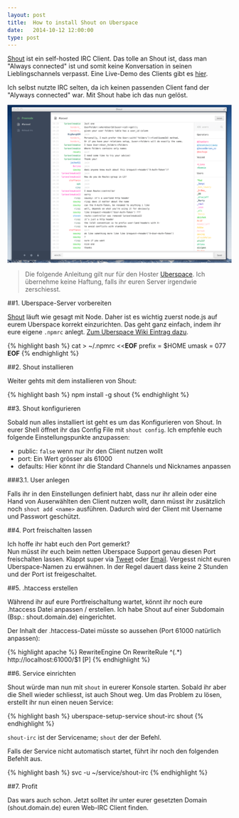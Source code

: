 ```yaml
---
layout: post
title:  How to install Shout on Uberspace
date:   2014-10-12 12:00:00
type: post
---
```


[Shout](http://shout-irc.com/) ist ein self-hosted IRC Client. Das tolle an Shout ist, dass man "Always connected" ist und somit keine Konversation in seinen Lieblingschannels verpasst. Eine Live-Demo des Clients gibt es [hier](http://demo.shout-irc.com/).

Ich selbst nutzte IRC selten, da ich keinen passenden Client fand der "Alyways connected" war. Mit Shout habe ich das nun gelöst.

![Shout in Aktion](/img/posts/shout-on-uberspace/client.png)

> Die folgende Anleitung gilt nur für den Hoster [Uberspace](http://uberspace.de). Ich übernehme keine Haftung, falls ihr euren Server irgendwie zerschiesst.

##1. Uberspace-Server vorbereiten

[Shout](https://github.com/erming/shout) läuft wie gesagt mit Node. Daher ist es wichtig zuerst node.js auf eurem Uberspace korrekt einzurichten. Das geht ganz einfach, indem ihr eure eigene `.npmrc` anlegt. [Zum Uberspace Wiki Eintrag dazu](https://wiki.uberspace.de/development:nodejs?s[]=node#npm).

{% highlight bash %}
cat > ~/.npmrc <<__EOF__
prefix = $HOME
umask = 077
__EOF__
{% endhighlight %}

##2. Shout installieren

Weiter gehts mit dem installieren von Shout:

{% highlight bash %}
npm install -g shout
{% endhighlight %}

##3. Shout konfigurieren

Sobald nun alles installiert ist geht es um das Konfigurieren von Shout. In eurer Shell öffnet ihr das Config File mit `shout config`.
Ich empfehle euch folgende Einstellungspunkte anzupassen:

- public: `false` wenn nur ihr den Client nutzen wollt
- port: Ein Wert grösser als 61000
- defaults: Hier könnt ihr die Standard Channels und Nicknames anpassen

###3.1. User anlegen

Falls ihr in den Einstellungen definiert habt, dass nur ihr allein oder eine Hand von Auserwählten den Client nutzen wollt, dann müsst ihr zusätzlich noch `shout add <name>` ausführen. Dadurch wird der Client mit Username und Passwort geschützt.

##4. Port freischalten lassen

Ich hoffe ihr habt euch den Port gemerkt?  
Nun müsst ihr euch beim netten Uberspace Support genau diesen Port freischalten lassen. Klappt super via [Tweet](https://twitter.com/ubernauten) oder [Email](mailto:hallo@uberspace.de). Vergesst nicht euren Uberspace-Namen zu erwähnen.
In der Regel dauert dass keine 2 Stunden und der Port ist freigeschaltet.

##5. .htaccess erstellen

Während ihr auf eure Portfreischaltung wartet, könnt ihr noch eure .htaccess Datei anpassen / erstellen. Ich habe Shout auf einer Subdomain (Bsp.: shout.domain.de)  eingerichtet.

Der Inhalt der .htaccess-Datei müsste so aussehen (Port 61000 natürlich anpassen):

{% highlight apache %}
RewriteEngine On
RewriteRule ^(.*) http://localhost:61000/$1 [P]
{% endhighlight %}

##6. Service einrichten

Shout würde man nun mit `shout` in eurerer Konsole starten. Sobald ihr aber die Shell wieder schliesst, ist auch Shout weg. Um das Problem zu lösen, erstellt ihr nun einen neuen Service:

{% highlight bash %}
uberspace-setup-service shout-irc shout
{% endhighlight %}

`shout-irc` ist der Servicename; `shout` der der Befehl.

Falls der Service nicht automatisch startet, führt ihr noch den folgenden Befehlt aus.

{% highlight bash %}
svc -u ~/service/shout-irc
{% endhighlight %}

##7. Profit

Das wars auch schon. Jetzt solltet ihr unter eurer gesetzten Domain (shout.domain.de) euren Web-IRC Client finden.